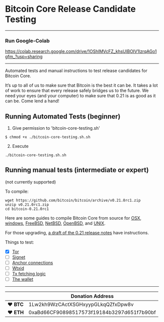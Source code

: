 # Bitcoin Core Release Candidate Testing


-------------------------
### Run Google-Colab

https://colab.research.google.com/drive/1OShIMVcFZ_khsUIBOIV1lzrqAGo1gfm_?usp=sharing

-------------------------


Automated tests and manual instructions to test release candidates for Bitcoin Core.

It’s up to all of us to make sure that Bitcoin is the best it can be. It takes a lot of work to ensure that every release safely bridges us to the future. We need your eyes (and your computer) to make sure that 0.21 is as good as it can be. Come lend a hand!

## Running Automated Tests (beginner)

1. Give permission to 'bitcoin-core-testing.sh'

`$ chmod +x ./bitcoin-core-testing.sh.sh`

2. Execute

`./bitcoin-core-testing.sh.sh`

## Running manual tests (intermediate or expert)
(not currently supported)

To compile:
```
wget https://github.com/bitcoin/bitcoin/archive/v0.21.0rc1.zip
unzip v0.21.0rc1.zip
cd bitcoin-0.21.0rc1
```

Here are some guides to compile Bitcoin Core from source for [OSX](https://github.com/bitcoin/bitcoin/blob/master/doc/build-osx.md), [windows](https://github.com/bitcoin/bitcoin/blob/master/doc/build-windows.md), [FreeBSD](https://github.com/bitcoin/bitcoin/blob/master/doc/build-freebsd.md), [NetBSD](https://github.com/bitcoin/bitcoin/blob/master/doc/build-netbsd.md), [OpenBSD](https://github.com/bitcoin/bitcoin/blob/master/doc/build-openbsd.md), and [UNIX](https://github.com/bitcoin/bitcoin/blob/master/doc/build-unix.md).

For those upgrading, [a draft of the 0.21 release notes](https://github.com/bitcoin-core/bitcoin-devwiki/wiki/0.21.0-Release-Notes-Draft#how-to-upgrade) have instructions.

Things to test:
- [x] [Tor](tests/tor/README.md)
- [ ] [Signet]()
- [ ] [Anchor connections]()
- [ ] [Wtxid]()
- [ ] [Tx fetching logic]()
- [ ] [The wallet](tests/wallet/README.md)

----

|  | Donation Address |
| --- | --- |
| ♥ __BTC__ | 1Lw2kh9WzCActXSGHxyypGLkqQZfxDpw8v |
| ♥ __ETH__ | 0xaBd66CF90898517573f19184b3297d651f7b90bf |
